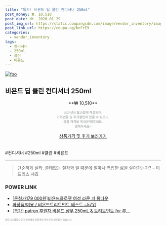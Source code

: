 ```yaml
--- 
title: "특가! 비욘드 딥 클린 컨디셔너 250ml" 
post_money: ₩. 10,510 
post_date: dt. 2020.01.29 
post_img_url: https://static.coupangcdn.com/image/vendor_inventory/images/2018/11/22/10/9/d062b31e-28f5-4836-aaea-3bb50b23d3f2.jpg 
post_link_url: https://coupa.ng/bnFrE9 
categories: 
  - vendor_inventory 
tags: 
  - 컨디셔너 
  - 250ml 
  - 클린 
  - 비욘드 
--- 
```

[![foo](https://static.coupangcdn.com/image/vendor_inventory/images/2018/11/22/10/9/d062b31e-28f5-4836-aaea-3bb50b23d3f2.jpg)](https://coupa.ng/bnFrE9) 

## 비욘드 딥 클린 컨디셔너 250ml 
<p style="text-align: center;">**₩ 10,510**</p> 
<p style="text-align: center;"><span style="color: #898c8f; font-family: Georgia,Times,serif; font-size: 0.75em;">2020년01월29일에 작성되어, <br>가격변동 및 추가할인이 있을 수 있으니,<br> 상품 가격을 꼭!확인해주세요.<br>행복하세요~</span> 
</p>	 
<div markdown="0" style="text-align: center;"><a href="https://coupa.ng/bnFrE9" class="btn btn--success">상품가격 및 후기 보러가기</a></div> 
<br><br> 
  #컨디셔너 #250ml #클린 #비욘드 
<hr> 

> 단순하게 살라. 쓸데없는 절차와 일 때문에 얼마나 복잡한 삶을 살아가는가? – 이드리스 샤흐 


### POWER LINK

* <a href="https://blog.naver.com/santokki14/221784949039" target="_blank">[론칭가179 000원]비욘드클로젯 여성 라쿤 퍼 롱다운</a>
* <a href="https://blog.naver.com/santokki14/221788677265" target="_blank">화장품/미용 / 비욘드트리트먼트 베스트 ~57위</a>
* <a href="https://blog.naver.com/sakai111/221789150046" target="_blank">[특가] patron 후원자 비욘드 샴푸 250mL & 트리트먼트 for 루...</a>

<span style="color: #898c8f; font-family: Georgia,Times,serif; font-size: 0.55em;">파트너스활동으로 작성자에게 일정액의 커미션이 제공될수 있습니다.</span> 
